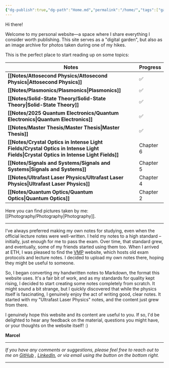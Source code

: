 ```yaml
---
{"dg-publish":true,"dg-path":"Home.md","permalink":"/home/","tags":["gardenEntry"],"updated":"2025-07-03T20:20:02.082+02:00"}
---
```



Hi there!

Welcome to my personal website—a space where I share everything I consider worth publishing. This site serves as a "digital garden", but also as an image archive for 
photos taken during one of my hikes. 

This is the perfect place to start reading up on some topics:

| **Notes**                                                                                                                           | **Progress** |
| ----------------------------------------------------------------------------------------------------------------------------------- | ------------ |
| **[[Notes/Attosecond Physics/Attosecond Physics\|Attosecond Physics]]**                                                             | ✅            |
| **[[Notes/Plasmonics/Plasmonics\|Plasmonics]]**                                                                                     | ✅            |
| **[[Notes/Solid-State Theory/Solid-State Theory\|Solid-State Theory]]**                                                             | ✅            |
| **[[Notes/2025 Quantum Electronics/Quantum Electronics\|Quantum Electronics]]**                                                     | ✅            |
| **[[Notes/Master Thesis/Master Thesis\|Master Thesis]]**                                                                            | ✅            |
| **[[Notes/Crystal Optics in Intense Light Fields/Crystal Optics in Intense Light Fields\|Crystal Optics in Intense Light Fields]]** | Chapter 6    |
| **[[Notes/Signals and Systems/Signals and Systems\|Signals and Systems]]**                                                          | Chapter 5    |
| **[[Notes/Ultrafast Laser Physics/Ultrafast Laser Physics\|Ultrafast Laser Physics]]**                                              | Chapter 4    |
| **[[Notes/Quantum Optics/Quantum Optics\|Quantum Optics]]**                                                                         | Chapter 2    |

Here you can find pictures taken by me: [[Photography/Photography\|Photography]].

---
I’ve always preferred making my own notes for studying, even when the official lecture notes were well-written. I held my notes to a high standard – initially, just enough for me to pass the exam. Over time, that standard grew, and eventually, some of my friends started using them too. When I arrived at ETH, I was pleased to find the [VMP](https://exams.vmp.ethz.ch/) website, which hosts old exam protocols and lecture notes. I decided to upload my own notes there, hoping they might be useful to someone.

So, I began converting my handwritten notes to Markdown, the format this website uses. It's a fair bit of work, and as my standards for quality kept rising, I decided to start creating some notes completely from scratch. It might sound a bit strange, but I quickly discovered that while the physics itself is fascinating, I genuinely enjoy the act of writing good, clear notes. It started with my "Ultrafast Laser Physics" notes, and the content just grew from there. 

I genuinely hope this website and its content are useful to you. If so, I'd be delighted to hear any feedback on the material, questions you might have, or your thoughts on the website itself! :)

**Marcel**

---
_If you have any comments or suggestions, please feel free to reach out to me on [GitHub](https://github.com/MarcelKoeberlin) , [LinkedIn](https://www.linkedin.com/in/marcel-k%25C3%25B6berlin-776397244/), or via email using the button on the bottom right._

---

